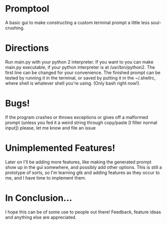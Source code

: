 # Promptool

A basic gui to make constructing a custom terminal prompt a little less soul-crushing.

# Directions

Run main.py with your python 2 interpreter. If you want to you can make main.py executable, if your python interpreter is at /usr/bin/python2. The first line can be changed for your convenience. The finished prompt can be tested by running it in the terminal, or saved by putting it in the ~/.shellrc, where shell is whatever shell you're using. (Only bash right now!).

# Bugs!

If the program crashes or throws exceptions or gives off a malformed prompt (unless you fed it a weird string through copy/paste [I filter normal input]) please, let me know and file an issue

# Unimplemented Features!

Later on I'll be adding more features, like making the generated prompt show up in the gui somewhere, and possibly add other options. This is still a prototype of sorts, so I'm learning gtk and adding features as they occur to me, and I have time to implement them. 

# In Conclusion...

I hope this can be of some use to people out there! Feedback, feature ideas and anything else are appreciated.
